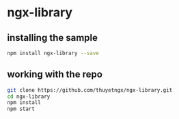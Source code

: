 # ngx-library

## installing the sample

```bash
npm install ngx-library --save
```

## working with the repo


```bash
git clone https://github.com/thuyetngx/ngx-library.git
cd ngx-library
npm install
npm start
```
